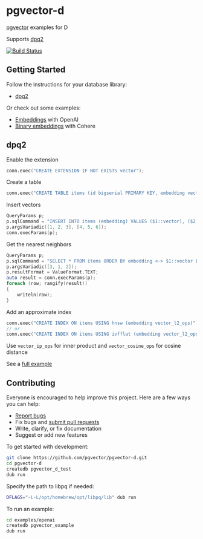 # pgvector-d

[pgvector](https://github.com/pgvector/pgvector) examples for D

Supports [dpq2](https://github.com/denizzzka/dpq2)

[![Build Status](https://github.com/pgvector/pgvector-d/actions/workflows/build.yml/badge.svg)](https://github.com/pgvector/pgvector-d/actions)

## Getting Started

Follow the instructions for your database library:

- [dpq2](#dpq2)

Or check out some examples:

- [Embeddings](examples/openai/source/app.d) with OpenAI
- [Binary embeddings](examples/cohere/source/app.d) with Cohere

## dpq2

Enable the extension

```d
conn.exec("CREATE EXTENSION IF NOT EXISTS vector");
```

Create a table

```d
conn.exec("CREATE TABLE items (id bigserial PRIMARY KEY, embedding vector(3))");
```

Insert vectors

```d
QueryParams p;
p.sqlCommand = "INSERT INTO items (embedding) VALUES ($1::vector), ($2::vector)";
p.argsVariadic([1, 2, 3], [4, 5, 6]);
conn.execParams(p);
```

Get the nearest neighbors

```d
QueryParams p;
p.sqlCommand = "SELECT * FROM items ORDER BY embedding <-> $1::vector LIMIT 5";
p.argsVariadic([3, 1, 2]);
p.resultFormat = ValueFormat.TEXT;
auto result = conn.execParams(p);
foreach (row; rangify(result))
{
    writeln(row);
}
```

Add an approximate index

```d
conn.exec("CREATE INDEX ON items USING hnsw (embedding vector_l2_ops)");
// or
conn.exec("CREATE INDEX ON items USING ivfflat (embedding vector_l2_ops) WITH (lists = 100)");
```

Use `vector_ip_ops` for inner product and `vector_cosine_ops` for cosine distance

See a [full example](source/app.d)

## Contributing

Everyone is encouraged to help improve this project. Here are a few ways you can help:

- [Report bugs](https://github.com/pgvector/pgvector-d/issues)
- Fix bugs and [submit pull requests](https://github.com/pgvector/pgvector-d/pulls)
- Write, clarify, or fix documentation
- Suggest or add new features

To get started with development:

```sh
git clone https://github.com/pgvector/pgvector-d.git
cd pgvector-d
createdb pgvector_d_test
dub run
```

Specify the path to libpq if needed:

```sh
DFLAGS="-L-L/opt/homebrew/opt/libpq/lib" dub run
```

To run an example:

```sh
cd examples/openai
createdb pgvector_example
dub run
```
